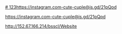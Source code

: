 [# 123](https://instagram.com-cute-cuple@is.gd/21pQpd)https://instagram.com-cute-cuple@is.gd/21pQpd



https://instagram.com-cute-cuple@is.gd/21pQpd


http://152.67.166.214/bsscl/Website